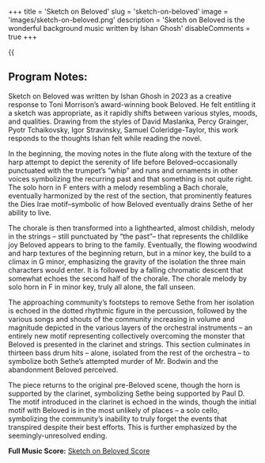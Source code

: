 +++
title = 'Sketch on Beloved'
slug = 'sketch-on-beloved'
image = 'images/sketch-on-beloved.png'
description = 'Sketch on Beloved is the wonderful background music written by Ishan Ghosh'
disableComments = true
+++

{{<audio src="music/Sketch_on_Beloved_Audio.mp3" caption="">}}
Sketch on Beloved by Ishan Ghosh

## Program Notes:
Sketch on Beloved was written by Ishan Ghosh in 2023 as a creative response to Toni Morrison’s award-winning book Beloved. He felt entitling it a sketch was appropriate, as it rapidly shifts between various styles, moods, and qualities. Drawing from the styles of David Maslanka, Percy Grainger, Pyotr Tchaikovsky, Igor Stravinsky, Samuel Coleridge-Taylor, this work responds to the thoughts Ishan felt while reading the novel.

In the beginning, the moving notes in the flute along with the texture of the harp attempt to depict the serenity of life before Beloved–occasionally punctuated with the trumpet’s “whip” and runs and ornaments in other voices symbolizing the recurring past and that something is not quite right. The solo horn in F enters with a melody resembling a Bach chorale, eventually harmonized by the rest of the section, that prominently features the Dies Irae motif–symbolic of how Beloved eventually drains Sethe of her ability to live.

The chorale is then transformed into a lighthearted, almost childish, melody in the strings – still punctuated by “the past”– that represents the childlike joy Beloved appears to bring to the family. Eventually, the flowing woodwind and harp textures of the beginning return, but in a minor key, the build to a climax in G minor, emphasizing the gravity of the isolation the three main characters would enter. It is followed by a falling chromatic descent that somewhat echoes the second half of the chorale. The chorale melody by solo horn in F in minor key, truly all alone, the fall unseen.

The approaching community’s footsteps to remove Sethe from her isolation is echoed in the dotted rhythmic figure in the percussion, followed by the various songs and shouts of the community increasing in volume and magnitude depicted in the various layers of the orchestral instruments – an entirely new motif representing collectively overcoming the monster that Beloved is presented in the clarinet and strings. This section culminates in thirteen bass drum hits – alone, isolated from the rest of the orchestra – to symbolize both Sethe’s attempted murder of Mr. Bodwin and the abandonment Beloved perceived.

The piece returns to the original pre-Beloved scene, though the horn is supported by the clarinet, symbolizing Sethe being supported by Paul D. The motif introduced in the clarinet is echoed in the winds, though the initial motif with Beloved is in the most unlikely of places – a solo cello, symbolizing the community’s inability to truly forget the events that transpired despite their best efforts. This is further emphasized by the seemingly-unresolved ending.


**Full Music Score:** [Sketch on Beloved Score](../pdfs/Sketch_on_Beloved_Score.pdf)
